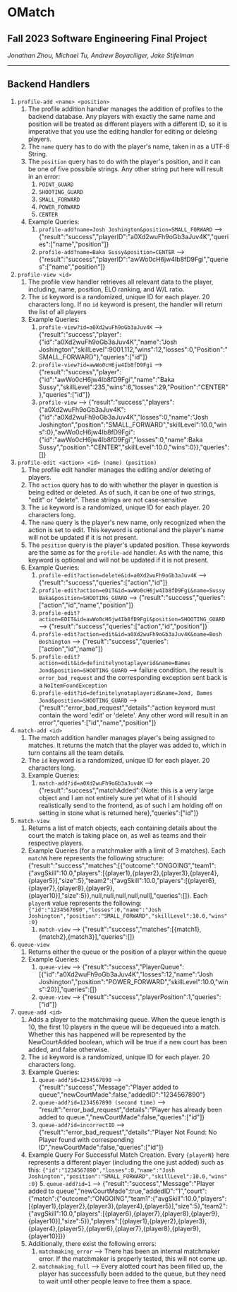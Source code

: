 # OMatch
## Fall 2023 Software Engineering Final Project
*Jonathan Zhou, Michael Tu, Andrew Boyaciliger, Jake Stifelman*
<hr>

## Backend Handlers

1. `profile-add <name> <position>`
    1. The profile addition handler manages the addition of profiles to the backend database. Any players with exactly the same name and position will be treated as different players with a different ID, so it is imperative that you use the editing handler for editing or deleting players.
    2. The `name` query has to do with the player's name, taken in as a UTF-8 String.
    3. The `position` query has to do with the player's position, and it can be one of five possibile strings. Any other string put here will result in an error:
          1. `POINT_GUARD`
          2. `SHOOTING_GUARD`
          3. `SMALL_FORWARD`
          4. `POWER_FORWARD`
          5. `CENTER`
    5. Example Queries:
          1. `profile-add?name=Josh Joshington&position=SMALL_FORWARD` --> {"result":"success","playerID":"a0Xd2wuFh9oGb3aJuv4K","queries":["name","position"]}
          2. `profile-add?name=Baka Sussy&position=CENTER` --> {"result":"success","playerID":"awWo0cH6jw4Ib8fD9Fgi","queries":["name","position"]}
2. `profile-view <id>`
   1. The profile view handler retrieves all relevant data to the player, including, name, position, ELO ranking, and W/L ratio. 
   2. The `id` keyword is a randomized, unique ID for each player. 20 characters long. If no `id` keyword is present, the handler will return the list of all players
   3. Example Queries:
        1. `profile-view?id=a0Xd2wuFh9oGb3aJuv4K` --> {"result":"success","player":{"id":"a0Xd2wuFh9oGb3aJuv4K","name":"Josh Joshington","skillLevel":9001.112,"wins":12,"losses":0,"Position":"SMALL_FORWARD"},"queries":["id"]}
        2. `profile-view?id=awWo0cH6jw4Ib8fD9Fgi` --> {"result":"success","player":{"id":"awWo0cH6jw4Ib8fD9Fgi","name":"Baka Sussy","skillLevel":235,"wins":6,"losses":29,"Position":"CENTER"},"queries":["id"]}
        3. `profile-view` --> {"result":"success","players":{"a0Xd2wuFh9oGb3aJuv4K":{"id":"a0Xd2wuFh9oGb3aJuv4K","losses":0,"name":"Josh Joshington","position":"SMALL_FORWARD","skillLevel":10.0,"wins":0},"awWo0cH6jw4Ib8fD9Fgi":{"id":"awWo0cH6jw4Ib8fD9Fgi","losses":0,"name":Baka Sussy","position":"CENTER","skillLevel":10.0,"wins":0}},"queries":[]}
3. `profile-edit <action> <id> (name) (position)`
   1. The profile edit handler manages the editing and/or deleting of players.
   2. The `action` query has to do with whether the player in question is being edited or deleted. As of such, it can be one of two strings, "edit" or "delete". These strings are not case-sensitive
   3. The `id` keyword is a randomized, unique ID for each player. 20 characters long.
   4. The `name` query is the player's new name, only recognized when the action is set to edit. This keyword is optional and the player's name will not be updated if it is not present.
   5. The `position` query is the player's updated position. These keywords are the same as for the `profile-add` handler. As with the name, this keyword is optional and will not be updated if it is not present.
   6. Example Queries:
      1. `profile-edit?action=delete&id=a0Xd2wuFh9oGb3aJuv4K` --> {"result":"success","queries":["action","id"]}
      2. `profile-edit?action=eDiT&id=awWo0cH6jw4Ib8fD9Fgi&name=Sussy Baka&position=SHOOTING_GUARD` --> {"result":"success","queries":["action","id","name","position"]}
      3. `profile-edit?action=EDIT&id=awWo0cH6jw4Ib8fD9Fgi&position=SHOOTING_GUARD` --> {"result":"success","queries":["action","id","position"]}
      4. `profile-edit?action=edit&id=a0Xd2wuFh9oGb3aJuv4K&name=Bosh Boshington` --> {"result":"success","queries":["action","id",'name"]}
      5. `profile-edit?action=edit&id=definitelynotaplayerid&name=Bames Jond&position=SHOOTING_GUARD` --> failure condition. the result is `error_bad_request` and the corresponding exception sent back is a `NoItemFoundException`
      6. `profile-edit?id=definitelynotaplayerid&name=Jond, Bames Jond&position=SHOOTING_GUARD` --> {"result":"error_bad_request","details":"action keyword must contain the word 'edit' or 'delete'. Any other word will result in an error","queries":["id","name","position"]}
4. `match-add <id>`
   1. The match addition handler manages player's being assigned to matches. It returns the match that the player was added to, which in turn contains all the team details.
   2. The `id` keyword is a randomized, unique ID for each player. 20 characters long.
   3. Example Queries:
      1. `match-add?id=a0Xd2wuFh9oGb3aJuv4K` --> {"result":"success","matchAdded":{Note: this is a very large object and I am not entirely sure yet what of it I should realistically send to the frontend, as of such I am holding off on setting in stone what is returned here},"queries":["id"]}
5. `match-view`
   1. Returns a list of match objects, each containing details about the court the match is taking place on, as well as teams and their respective players.
   2. Example Queries (for a matchmaker with a limit of 3 matches). Each `matchN` here represents the following structure: {"result":"success","matches":[{"outcome":"ONGOING","team1":{"avgSkill":10.0,"players":[{player1},{player2},{player3},{player4},{player5}],"size":5},"team2":{"avgSkill":10.0,"players":[{player6},{player7},{player8},{player9},{player10}],"size":5}},null,null,null,null,null],"queries":[]}. Each `playerN` value represents the following:  `{"id":"1234567890","losses":0,"name":"Josh Joshington","position":"SMALL_FORWARD","skillLevel":10.0,"wins":0}`
      1. `match-view` --> {"result":"success","matches":[{match1},{match2},{match3}],"queries":[]}
5. `queue-view`
   1. Returns either the queue or the position of a player within the queue
   2. Example Queries:
      1. `queue-view` --> {"result":"success","PlayerQueue":[{"id":"a0Xd2wuFh9oGb3aJuv4K","losses":12,"name":"Josh Joshington","position":"POWER_FORWARD","skillLevel":10.0,"wins":20}],"queries":[]}
      2. `queue-view` --> {"result":"success","playerPosition":1,"queries":["id"]}
6. `queue-add <id>`
   1. Adds a player to the matchmaking queue. When the queue length is 10, the first 10 players in the queue will be dequeued into a match. Whether this has happened will be represented by the NewCourtAdded boolean, which will be true if a new court has been added, and false otherwise.
   2. The `id` keyword is a randomized, unique ID for each player. 20 characters long.
   3. Example Queries:
      1. `queue-add?id=1234567890` --> {"result":"success","Message":"Player added to queue","newCourtMade":false,"addedID":"1234567890"} 
      2. `queue-add?id=1234567890 (second time)` --> "result":"error_bad_request","details":"Player has already been added to queue.","newCourtMade":false,"queries":["id"]}
      3. `queue-add?id=incorrectID` --> {"result":"error_bad_request","details":"Player Not Found: No Player found with corresponding ID","newCourtMade":false,"queries":["id"]}
   4. Example Query For Successful Match Creation. Every `{playerN}` here represents a different player (including the one just added) such as this: `{"id":"1234567890","losses":0,"name":"Josh Joshington","position":"SMALL_FORWARD","skillLevel":10.0,"wins":0}`
      5. `queue-add?id=1` --> {"result":"success","Message":"Player added to queue","newCourtMade":true,"addedID":"1","court":{"match":{"outcome":"ONGOING","team1":{"avgSkill":10.0,"players":[{player1},{player2},{player3},{player4},{player5}],"size":5},"team2":{"avgSkill":10.0,"players":[{player6},{player7},{player8},{player9},{player10}],"size":5}},"players":[{player1},{player2},{player3},{player4},{player5},{player6},{player7},{player8},{player9},{player10}]}}
   5. Additionally, there exist the following errors:
       1. `matchmaking_error` --> There has been an internal matchmaker error. If the matchmaker is properly tested, this will not come up.
       2. `matchmaking_full` --> Every alotted court has been filled up, the player has successfully been added to the queue, but they need to wait until other people leave to free them a space.
